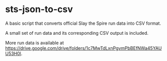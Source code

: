 # sts-json-to-csv
A basic script that converts official Slay the Spire run data into CSV format.

A small set of run data and its corresponding CSV output is included.

More run data is available at https://drive.google.com/drive/folders/1c7MwTdLxnPgvmPbBEfNWa45YAUU53H0l.
